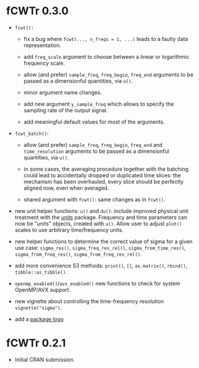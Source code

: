 # fCWTr 0.3.0

-   `fcwt():`

    -   fix a bug where `fcwt(..., n_freqs = 1, ...)` leads to a faulty data representation.

    -   add `freq_scale` argument to choose between a linear or logarithmic frequency scale.

    -   allow (and prefer) `sample_freq`, `freq_begin`, `freq_end` arguments to be passed as a dimensionful quantities, via `u()`.

    -   minor argument name changes.

    -   add new argument `y_sample_freq` which allows to specify the sampling rate of the output signal.

    -   add meaningful default values for most of the arguments.

-   `fcwt_batch()`:

    -   allow (and prefer) `sample_freq`, `freq_begin`, `freq_end` and `time_resolution` arguments to be passed as a dimensionful quantities, via `u()`.

    -   in some cases, the averaging procedure together with the batching could lead to accidentally dropped or duplicated time slices: the mechanism has been overhauled, every slice should be perfectly aligned now, even when averaged.

    -   shared argument with `fcwt()`: same changes as in `fcwt()`.

-   new unit helper functions: `u()` and `du()`: include improved physical unit treatment with the [units](https://r-quantities.github.io/units/) package. Frequency and time parameters can now be "units" objects, created with `u()`. Allow user to adjust `plot()` scales to use arbitrary time/frequency units.

-   new helper functions to determine the correct value of sigma for a given use case: `sigma_res()`, `sigma_freq_res_rel()`, `sigma_from_time_res()`, `sigma_from_freq_res()`, `sigma_from_freq_res_rel()`.

-   add more convenience S3 methods: `print()`, `[]`, `as.matrix()`, `rbind()`, `tibble::as_tibble()`.

-   `openmp_enabled()`/`avx_enabled()` new functions to check for system OpenMP/AVX support.

-   new vignette about controlling the time-frequency resolution `vignette("sigma")`.

-   add a [package logo](https://lschneiderbauer.github.io/fCWTr/logo.svg)

# fCWTr 0.2.1

-   Initial CRAN submission.
